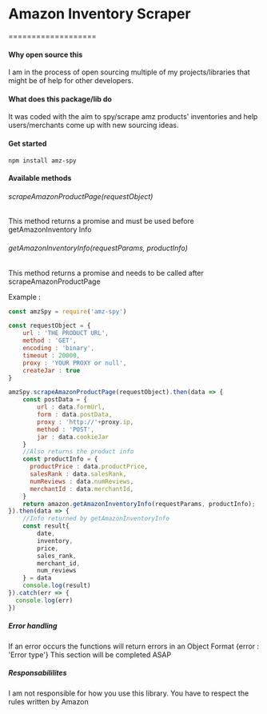 # Amazon Inventory Scraper
===================
#### Why open source this
I am in the process of open sourcing multiple of my projects/libraries that might be of help for other developers.

#### What does this package/lib do
It was coded with the aim to spy/scrape amz products' inventories and help users/merchants come up with new sourcing ideas.


#### Get started
```
npm install amz-spy
```

#### Available methods

###### scrapeAmazonProductPage(requestObject)
This method returns a promise and must be used before getAmazonInventory Info


###### getAmazonInventoryInfo(requestParams, productInfo)
This method returns a promise and needs to be called after scrapeAmazonProductPage

Example :

```javascript
const amzSpy = require('amz-spy')

const requestObject = {
	url : 'THE PRODUCT URL',
    method : 'GET',
    encoding : 'binary',
    timeout : 20000,
    proxy : 'YOUR PROXY or null',
    createJar : true
}

amzSpy.scrapeAmazonProductPage(requestObject).then(data => {
	const postData = {
    	url : data.formUrl,
        form : data.postData,
        proxy : 'http://'+proxy.ip,
        method : 'POST',
        jar : data.cookieJar
    }
    //Also returns the product info
    const productInfo = {
      productPrice : data.productPrice,
      salesRank : data.salesRank,
      numReviews : data.numReviews,
      merchantId : data.merchantId,
    }
	return amazon.getAmazonInventoryInfo(requestParams, productInfo);
}).then(data => {
	//Info returned by getAmazonInventoryInfo
    const result{
    	date,
    	inventory,
        price,
        sales_rank,
        merchant_id,
        num_reviews
    } = data
    console.log(result)
}).catch(err => {
  console.log(err)
})


```

##### Error handling

If an error occurs the functions will return errors in an Object Format {error : 'Error type'}
This section will be completed ASAP

##### Responsabililites
I am not responsible for how you use this library. You have to respect the rules written by Amazon
